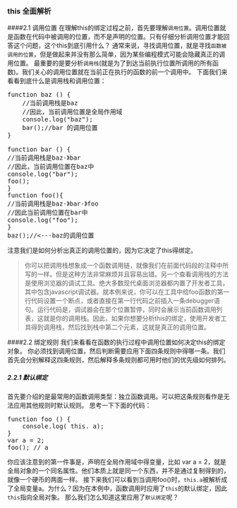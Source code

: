 ### this 全面解析
####2.1 调用位置
在理解this的绑定过程之前，首先要理解`调用位置`。调用位置就是函数在代码中被调用的位置，而不是声明的位置。只有仔细分析调用位置才能回答这个问题，这个this到底引用什么？
通常来说，寻找调用位置，就是寻找`函数被调用的位置`，但是做起来并没有那么简单，因为某些编程模式可能会隐藏真正的调用位置。
最重要的是要分析`调用栈`(就是为了到达当前执行位置所调用的所有函数)。我们关心的调用位置就在当前正在执行的函数的前一个调用中。
下面我们来看看到底什么是调用栈和调用位置：
<pre>
function baz () {
	//当前调用栈是baz
	//因此，当前调用位置是全局作用域
	console.log("baz");
	bar();//bar 的调用位置
}

function bar () {
//当前调用栈是baz-》bar
//因此，当前调用位置在baz中
console.log("bar");
foo();
}
function foo(){
//当前调用栈是baz-》bar-》foo
//因此当前调用位置在bar中
console.log("foo");
}
baz();//<---baz的调用位置
</pre>

注意我们是如何分析出真正的调用位置的，因为它决定了this得绑定。
> 你可以把调用栈想象成一个函数调用链，就像我们在前面代码段的注释中所写的一样。但是这种方法非常麻烦并且容易出错。另一个查看调用栈的方法是使用浏览器的调试工具。绝大多数现代桌面浏览器都内置了开发者工具，其中包含javascript调试器。就本例来说，你可以在工具中给foo函数的第一行代码设置一个断点，或者直接在第一行代码之前插入一条debugger语句。运行代码是，调试器会在那个位置暂停，同时会展示当前函数调用列表，这就是你的调用栈。因此，如果你想要分析this的绑定，使用开发者工具得到调用栈，然后找到栈中第二个元素，这就是真正的调用位置。

####2.2 绑定规则
我们来看看在函数的执行过程中调用位置如何决定this的绑定对象。
你必须找到调用位置，然后判断需要应用下面四条规则中得哪一条。我们首先会分别解释这四条规则，然后解释多条规则都可用时他们的优先级如何排列。
##### 2.2.1 默认绑定
首先要介绍的是最常用的函数调用类型：独立函数调用。可以把这条规则看作是无法应用其他规则时默认规则。
思考一下下面的代码：
<pre>
function foo () {
	console.log( this. a);
}
var a = 2;
foo(); // a
</pre>
你应该注意到的第一件事是，声明在全局作用域中得变量，比如 var a = 2，就是全局对象的一个同名属性。他们本质上就是同一个东西，并不是通过复制得到的，就像一个硬币的两面一样。
接下来我们可以看到当调用foo()时，`this.a`被解析成了全局变量a。为什么？因为在本例中，函数调用时应用了`this`的默认绑定，因此`this`指向全局对象。
那么我们怎么知道这里应用了`默认绑定`呢？